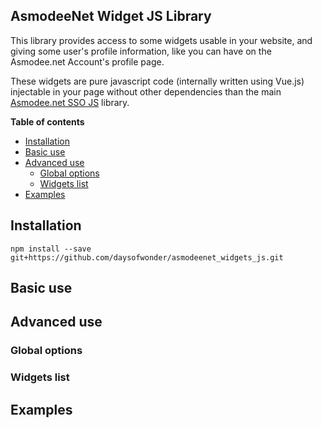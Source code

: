 AsmodeeNet Widget JS Library
--------------

This library provides access to some widgets usable in your website, and giving some user's profile information, like you can have on the Asmodee.net Account's profile page.

These widgets are pure javascript code (internally written using Vue.js) injectable in your page without other dependencies than the main [Asmodee.net SSO JS](https://github.com/daysofwonder/asmodeenet_sso_js) library.

**Table of contents**
* [Installation](#installation)
* [Basic use](#basic-use)
* [Advanced use](#advanced-use)
    * [Global options](#global-options)
    * [Widgets list](#widgets-list)
* [Examples](#example)

## Installation

```shell
npm install --save git+https://github.com/daysofwonder/asmodeenet_widgets_js.git
```

## Basic use


## Advanced use

### Global options

### Widgets list

## Examples

